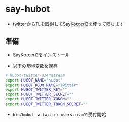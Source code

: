 # say-hubot

* twitterからTLを取得して[SayKotoeri2](https://sites.google.com/site/nicohemus/home/saykotoeri2)を使って喋ります

## 準備

* SayKotoeri2をインストール

* 以下の環境変数を保存


```sh
# hubot-twitter-userstream
export HUBOT_NAME="hubot"
export HUBOT_ROOM_NAME="Twitter"
export HUBOT_TWITTER_KEY=""
export HUBOT_TWITTER_SECRET=""
export HUBOT_TWITTER_TOKEN=""
export HUBOT_TWITTER_TOKEN_SECRET=""
```

* `bin/hubot -a twitter-userstream`で受付開始

